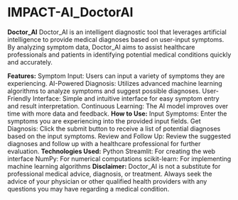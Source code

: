 # IMPACT-AI_DoctorAI

**Doctor_AI**
  Doctor_AI is an intelligent diagnostic tool that leverages artificial intelligence to provide medical diagnoses based on user-input symptoms. By analyzing symptom data, Doctor_AI       aims to assist healthcare professionals and patients in identifying potential medical conditions quickly and accurately.

**Features:**
  Symptom Input: Users can input a variety of symptoms they are experiencing.
  AI-Powered Diagnosis: Utilizes advanced machine learning algorithms to analyze symptoms and suggest possible diagnoses.
  User-Friendly Interface: Simple and intuitive interface for easy symptom entry and result interpretation.
  Continuous Learning: The AI model improves over time with more data and feedback.
**How to Use:**
  Input Symptoms: Enter the symptoms you are experiencing into the provided input fields.
  Get Diagnosis: Click the submit button to receive a list of potential diagnoses based on the input symptoms.
  Review and Follow Up: Review the suggested diagnoses and follow up with a healthcare professional for further evaluation.
**Technologies Used:**
  Python
  Streamlit: For creating the web interface
  NumPy: For numerical computations
  scikit-learn: For implementing machine learning algorithms
**Disclaimer:**
  Doctor_AI is not a substitute for professional medical advice, diagnosis, or treatment. Always seek the advice of your physician or other qualified health providers with any         
  questions you may have regarding a medical condition.


